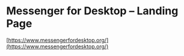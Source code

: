 # Messenger for Desktop – Landing Page

[https://www.messengerfordesktop.org/](https://www.messengerfordesktop.org/)
